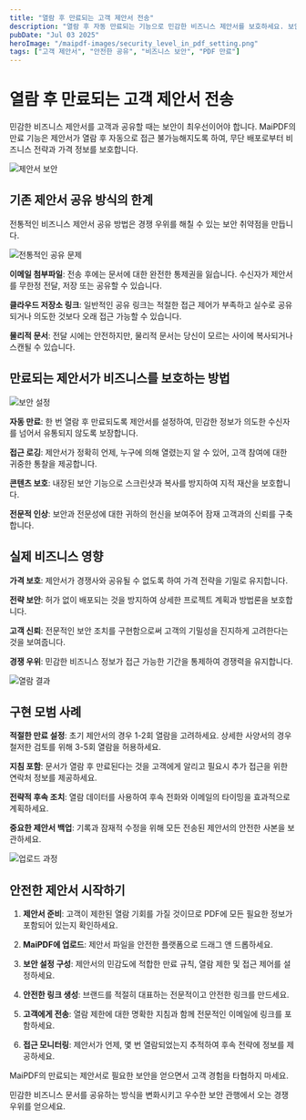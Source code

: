```yaml
---
title: "열람 후 만료되는 고객 제안서 전송"
description: "열람 후 자동 만료되는 기능으로 민감한 비즈니스 제안서를 보호하세요. 보안 강화를 위해 자동 삭제되는 안전하고 전문적인 제안서 전송 방법을 알아보세요."
pubDate: "Jul 03 2025"
heroImage: "/maipdf-images/security_level_in_pdf_setting.png"
tags: ["고객 제안서", "안전한 공유", "비즈니스 보안", "PDF 만료"]
---
```


# 열람 후 만료되는 고객 제안서 전송

민감한 비즈니스 제안서를 고객과 공유할 때는 보안이 최우선이어야 합니다. MaiPDF의 만료 기능은 제안서가 열람 후 자동으로 접근 불가능해지도록 하여, 무단 배포로부터 비즈니스 전략과 가격 정보를 보호합니다.

![제안서 보안](/maipdf-images/security_level_in_pdf_setting.png)

## 기존 제안서 공유 방식의 한계

전통적인 비즈니스 제안서 공유 방법은 경쟁 우위를 해칠 수 있는 보안 취약점을 만듭니다.

![전통적인 공유 문제](/maipdf-images/send_pdf_link_on_instant_mesenger.png)

**이메일 첨부파일**: 전송 후에는 문서에 대한 완전한 통제권을 잃습니다. 수신자가 제안서를 무한정 전달, 저장 또는 공유할 수 있습니다.

**클라우드 저장소 링크**: 일반적인 공유 링크는 적절한 접근 제어가 부족하고 실수로 공유되거나 의도한 것보다 오래 접근 가능할 수 있습니다.

**물리적 문서**: 전달 시에는 안전하지만, 물리적 문서는 당신이 모르는 사이에 복사되거나 스캔될 수 있습니다.

## 만료되는 제안서가 비즈니스를 보호하는 방법

![보안 설정](/maipdf-images/security_setting.png)

**자동 만료**: 한 번 열람 후 만료되도록 제안서를 설정하여, 민감한 정보가 의도한 수신자를 넘어서 유통되지 않도록 보장합니다.

**접근 로깅**: 제안서가 정확히 언제, 누구에 의해 열렸는지 알 수 있어, 고객 참여에 대한 귀중한 통찰을 제공합니다.

**콘텐츠 보호**: 내장된 보안 기능으로 스크린샷과 복사를 방지하여 지적 재산을 보호합니다.

**전문적 인상**: 보안과 전문성에 대한 귀하의 헌신을 보여주어 잠재 고객과의 신뢰를 구축합니다.

## 실제 비즈니스 영향

**가격 보호**: 제안서가 경쟁사와 공유될 수 없도록 하여 가격 전략을 기밀로 유지합니다.

**전략 보안**: 허가 없이 배포되는 것을 방지하여 상세한 프로젝트 계획과 방법론을 보호합니다.

**고객 신뢰**: 전문적인 보안 조치를 구현함으로써 고객의 기밀성을 진지하게 고려한다는 것을 보여줍니다.

**경쟁 우위**: 민감한 비즈니스 정보가 접근 가능한 기간을 통제하여 경쟁력을 유지합니다.

![열람 결과](/maipdf-images/check_pdf_open_result.png)

## 구현 모범 사례

**적절한 만료 설정**: 초기 제안서의 경우 1-2회 열람을 고려하세요. 상세한 사양서의 경우 철저한 검토를 위해 3-5회 열람을 허용하세요.

**지침 포함**: 문서가 열람 후 만료된다는 것을 고객에게 알리고 필요시 추가 접근을 위한 연락처 정보를 제공하세요.

**전략적 후속 조치**: 열람 데이터를 사용하여 후속 전화와 이메일의 타이밍을 효과적으로 계획하세요.

**중요한 제안서 백업**: 기록과 잠재적 수정을 위해 모든 전송된 제안서의 안전한 사본을 보관하세요.

![업로드 과정](/maipdf-images/upload_section.png)

## 안전한 제안서 시작하기

1. **제안서 준비**: 고객이 제한된 열람 기회를 가질 것이므로 PDF에 모든 필요한 정보가 포함되어 있는지 확인하세요.

2. **MaiPDF에 업로드**: 제안서 파일을 안전한 플랫폼으로 드래그 앤 드롭하세요.

3. **보안 설정 구성**: 제안서의 민감도에 적합한 만료 규칙, 열람 제한 및 접근 제어를 설정하세요.

4. **안전한 링크 생성**: 브랜드를 적절히 대표하는 전문적이고 안전한 링크를 만드세요.

5. **고객에게 전송**: 열람 제한에 대한 명확한 지침과 함께 전문적인 이메일에 링크를 포함하세요.

6. **접근 모니터링**: 제안서가 언제, 몇 번 열람되었는지 추적하여 후속 전략에 정보를 제공하세요.

MaiPDF의 만료되는 제안서로 필요한 보안을 얻으면서 고객 경험을 타협하지 마세요.

민감한 비즈니스 문서를 공유하는 방식을 변화시키고 우수한 보안 관행에서 오는 경쟁 우위를 얻으세요.